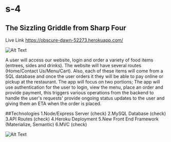 # s-4

## The Sizzling Griddle from Sharp Four

Live Link https://obscure-dawn-52273.herokuapp.com/

![Alt Text](https://media.giphy.com/media/xUA7b6kzzYVKmcqZfW/giphy.gif)

A user will access our website, login and order a variety of food items (entrees, sides and drinks). The website will have several routes (Home/Contact Us/Menu/Cart). Also, each of these items will come from a SQL database and once the user orders it they will be able to pay online or pickup at the restaurant. The app will focus on two portions; The app will use authentication for the user to login, view the menu, place an order and provide payment, this triggers various operations from the backend to handle the user's requests' provide ongoing status updates to the user and giving them an ETA when the order is placed. 


##Technologies
1.Node/Express Server (check)
2.MySQL Database (check)
3.API Routes (check)
4.Heroku Deployment
5.New Front End Framework (Materialize, Semantic)
6.MVC (check)

![Alt Text](https://media.giphy.com/media/lmBV7ec6jRIPK/giphy.gif)

